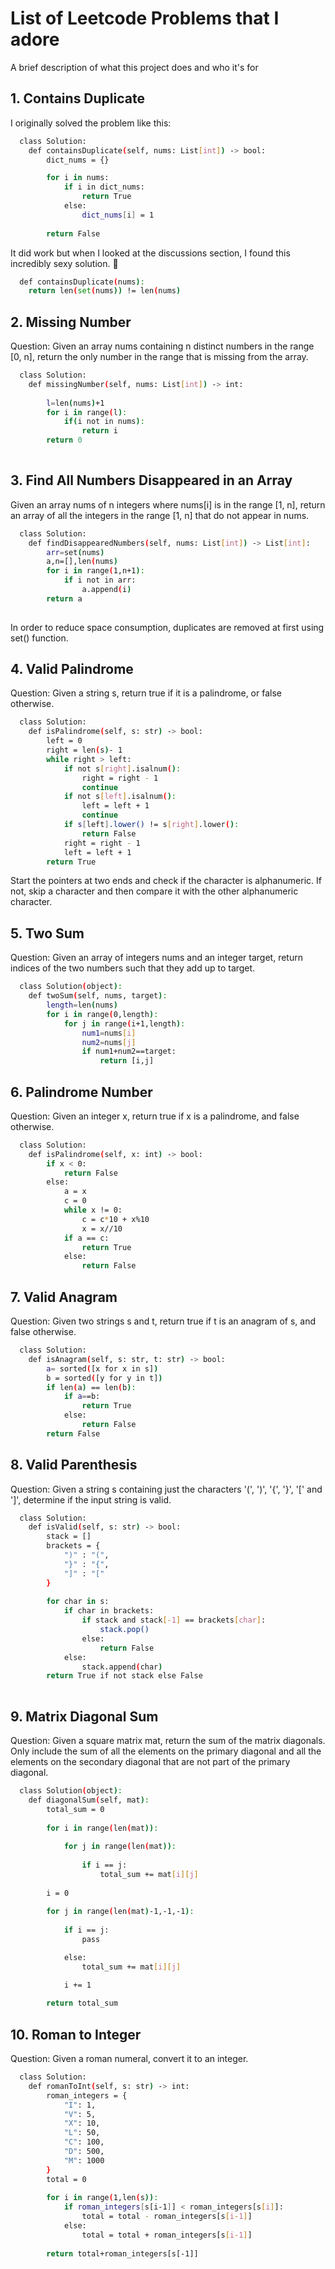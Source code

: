 
# List of Leetcode Problems that I adore

A brief description of what this project does and who it's for


## 1. Contains Duplicate

I originally solved the problem like this:

```bash
  class Solution:
    def containsDuplicate(self, nums: List[int]) -> bool:
        dict_nums = {}

        for i in nums:
            if i in dict_nums:
                return True
            else:
                dict_nums[i] = 1
        
        return False
```
It did work but when I looked at the discussions section, I found this incredibly sexy solution.
🥵
```bash
  def containsDuplicate(nums):
	return len(set(nums)) != len(nums)
```

## 2. Missing Number

Question: Given an array nums containing n distinct numbers in the range [0, n], return the only number in the range that is missing from the array.

```bash
  class Solution:
    def missingNumber(self, nums: List[int]) -> int:
        
        l=len(nums)+1
        for i in range(l):
            if(i not in nums):
                return i
        return 0     
        
```
## 3. Find All Numbers Disappeared in an Array

Given an array nums of n integers where nums[i] is in the range [1, n], return an array of all the integers in the range [1, n] that do not appear in nums.

```bash
  class Solution:
    def findDisappearedNumbers(self, nums: List[int]) -> List[int]:
        arr=set(nums)
        a,n=[],len(nums)
        for i in range(1,n+1):
            if i not in arr:
                a.append(i)
        return a      
        
```
In order to reduce space consumption, duplicates are removed at first using set() function. 

## 4. Valid Palindrome

Question: Given a string s, return true if it is a palindrome, or false otherwise.

```bash
  class Solution:
    def isPalindrome(self, s: str) -> bool:
        left = 0
        right = len(s)- 1
        while right > left:
            if not s[right].isalnum():
                right = right - 1
                continue
            if not s[left].isalnum():
                left = left + 1
                continue
            if s[left].lower() != s[right].lower():
                return False
            right = right - 1
            left = left + 1
        return True
```        

Start the pointers at two ends and check if the character is alphanumeric. If not, skip a character and then compare it with the other alphanumeric character. 

## 5.  Two Sum

Question: Given an array of integers nums and an integer target, return indices of the two numbers such that they add up to target.

```bash
  class Solution(object):
    def twoSum(self, nums, target):
        length=len(nums)
        for i in range(0,length):
            for j in range(i+1,length):
                num1=nums[i]
                num2=nums[j]
                if num1+num2==target:
                    return [i,j]
```        

## 6.   Palindrome Number

Question: Given an integer x, return true if x is a palindrome, and false otherwise.

```bash
  class Solution:
    def isPalindrome(self, x: int) -> bool:
        if x < 0:
            return False
        else:
            a = x
            c = 0
            while x != 0:
                c = c*10 + x%10
                x = x//10
            if a == c:
                return True
            else:
                return False
```        
## 7.   Valid Anagram

Question: Given two strings s and t, return true if t is an anagram of s, and false otherwise.

```bash
  class Solution:
    def isAnagram(self, s: str, t: str) -> bool:
        a= sorted([x for x in s])
        b = sorted([y for y in t])
        if len(a) == len(b):
            if a==b:
                return True
            else: 
                return False
        return False
```        
## 8.   Valid Parenthesis

Question: Given a string s containing just the characters '(', ')', '{', '}', '[' and ']', determine if the input string is valid.

```bash
  class Solution:
    def isValid(self, s: str) -> bool:
        stack = []
        brackets = {
            ")" : "(",
            "}" : "{",
            "]" : "["            
        }
        
        for char in s:
            if char in brackets:
                if stack and stack[-1] == brackets[char]:
                    stack.pop()
                else:
                    return False
            else:
                stack.append(char)
        return True if not stack else False
        

```        
## 9.   Matrix Diagonal Sum

Question: Given a square matrix mat, return the sum of the matrix diagonals. Only include the sum of all the elements on the primary diagonal and all the elements on the secondary diagonal that are not part of the primary diagonal.

```bash
  class Solution(object):
    def diagonalSum(self, mat):      
        total_sum = 0     
        
        for i in range(len(mat)):
            
            for j in range(len(mat)):
                
                if i == j:
                    total_sum += mat[i][j]
                
        i = 0
        
        for j in range(len(mat)-1,-1,-1):
                
            if i == j:
                pass

            else:
                total_sum += mat[i][j]

            i += 1
                
        return total_sum
```        
## 10.   Roman to Integer

Question: Given a roman numeral, convert it to an integer.

```bash
  class Solution:
    def romanToInt(self, s: str) -> int:
        roman_integers = {
            "I": 1,
            "V": 5,
            "X": 10,
            "L": 50,
            "C": 100,
            "D": 500,
            "M": 1000
        }
        total = 0
        
        for i in range(1,len(s)):
            if roman_integers[s[i-1]] < roman_integers[s[i]]:
                total = total - roman_integers[s[i-1]]
            else:
                total = total + roman_integers[s[i-1]]
        
        return total+roman_integers[s[-1]]
            
```        


